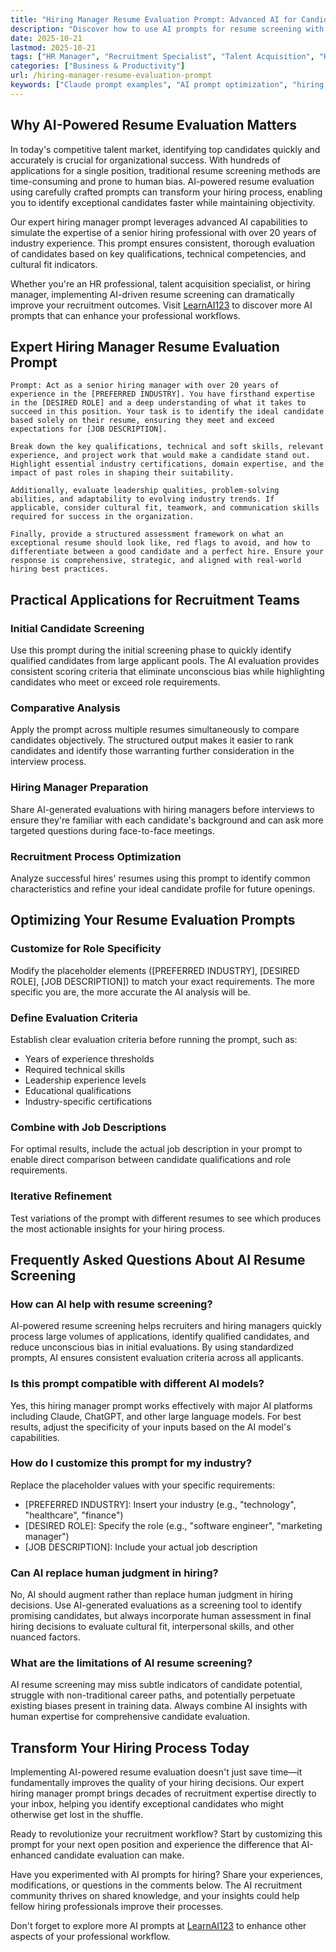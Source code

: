 ```yaml
---
title: "Hiring Manager Resume Evaluation Prompt: Advanced AI for Candidate Screening"
description: "Discover how to use AI prompts for resume screening with our expert hiring manager prompt example. Optimize your recruitment process with AI-powered candidate evaluation techniques."
date: 2025-10-21
lastmod: 2025-10-21
tags: ["HR Manager", "Recruitment Specialist", "Talent Acquisition", "Hiring Manager", "People Operations"]
categories: ["Business & Productivity"]
url: /hiring-manager-resume-evaluation-prompt
keywords: ["Claude prompt examples", "AI prompt optimization", "hiring manager AI", "resume screening", "candidate evaluation", "AI recruitment"]
---
```


## Why AI-Powered Resume Evaluation Matters

In today's competitive talent market, identifying top candidates quickly and accurately is crucial for organizational success. With hundreds of applications for a single position, traditional resume screening methods are time-consuming and prone to human bias. AI-powered resume evaluation using carefully crafted prompts can transform your hiring process, enabling you to identify exceptional candidates faster while maintaining objectivity.

Our expert hiring manager prompt leverages advanced AI capabilities to simulate the expertise of a senior hiring professional with over 20 years of industry experience. This prompt ensures consistent, thorough evaluation of candidates based on key qualifications, technical competencies, and cultural fit indicators.

Whether you're an HR professional, talent acquisition specialist, or hiring manager, implementing AI-driven resume screening can dramatically improve your recruitment outcomes. Visit [LearnAI123](/) to discover more AI prompts that can enhance your professional workflows.

## Expert Hiring Manager Resume Evaluation Prompt

```
Prompt: Act as a senior hiring manager with over 20 years of experience in the [PREFERRED INDUSTRY]. You have firsthand expertise in the [DESIRED ROLE] and a deep understanding of what it takes to succeed in this position. Your task is to identify the ideal candidate based solely on their resume, ensuring they meet and exceed expectations for [JOB DESCRIPTION].

Break down the key qualifications, technical and soft skills, relevant experience, and project work that would make a candidate stand out. Highlight essential industry certifications, domain expertise, and the impact of past roles in shaping their suitability.

Additionally, evaluate leadership qualities, problem-solving abilities, and adaptability to evolving industry trends. If applicable, consider cultural fit, teamwork, and communication skills required for success in the organization.

Finally, provide a structured assessment framework on what an exceptional resume should look like, red flags to avoid, and how to differentiate between a good candidate and a perfect hire. Ensure your response is comprehensive, strategic, and aligned with real-world hiring best practices.
```

## Practical Applications for Recruitment Teams

### Initial Candidate Screening

Use this prompt during the initial screening phase to quickly identify qualified candidates from large applicant pools. The AI evaluation provides consistent scoring criteria that eliminate unconscious bias while highlighting candidates who meet or exceed role requirements.

### Comparative Analysis

Apply the prompt across multiple resumes simultaneously to compare candidates objectively. The structured output makes it easier to rank candidates and identify those warranting further consideration in the interview process.

### Hiring Manager Preparation

Share AI-generated evaluations with hiring managers before interviews to ensure they're familiar with each candidate's background and can ask more targeted questions during face-to-face meetings.

### Recruitment Process Optimization

Analyze successful hires' resumes using this prompt to identify common characteristics and refine your ideal candidate profile for future openings.

## Optimizing Your Resume Evaluation Prompts

### Customize for Role Specificity

Modify the placeholder elements ([PREFERRED INDUSTRY], [DESIRED ROLE], [JOB DESCRIPTION]) to match your exact requirements. The more specific you are, the more accurate the AI analysis will be.

### Define Evaluation Criteria

Establish clear evaluation criteria before running the prompt, such as:
- Years of experience thresholds
- Required technical skills
- Leadership experience levels
- Educational qualifications
- Industry-specific certifications

### Combine with Job Descriptions

For optimal results, include the actual job description in your prompt to enable direct comparison between candidate qualifications and role requirements.

### Iterative Refinement

Test variations of the prompt with different resumes to see which produces the most actionable insights for your hiring process.

## Frequently Asked Questions About AI Resume Screening

### How can AI help with resume screening?

AI-powered resume screening helps recruiters and hiring managers quickly process large volumes of applications, identify qualified candidates, and reduce unconscious bias in initial evaluations. By using standardized prompts, AI ensures consistent evaluation criteria across all applicants.

### Is this prompt compatible with different AI models?

Yes, this hiring manager prompt works effectively with major AI platforms including Claude, ChatGPT, and other large language models. For best results, adjust the specificity of your inputs based on the AI model's capabilities.

### How do I customize this prompt for my industry?

Replace the placeholder values with your specific requirements:
- [PREFERRED INDUSTRY]: Insert your industry (e.g., "technology", "healthcare", "finance")
- [DESIRED ROLE]: Specify the role (e.g., "software engineer", "marketing manager")
- [JOB DESCRIPTION]: Include your actual job description

### Can AI replace human judgment in hiring?

No, AI should augment rather than replace human judgment in hiring decisions. Use AI-generated evaluations as a screening tool to identify promising candidates, but always incorporate human assessment in final hiring decisions to evaluate cultural fit, interpersonal skills, and other nuanced factors.

### What are the limitations of AI resume screening?

AI resume screening may miss subtle indicators of candidate potential, struggle with non-traditional career paths, and potentially perpetuate existing biases present in training data. Always combine AI insights with human expertise for comprehensive candidate evaluation.

## Transform Your Hiring Process Today

Implementing AI-powered resume evaluation doesn't just save time—it fundamentally improves the quality of your hiring decisions. Our expert hiring manager prompt brings decades of recruitment expertise directly to your inbox, helping you identify exceptional candidates who might otherwise get lost in the shuffle.

Ready to revolutionize your recruitment workflow? Start by customizing this prompt for your next open position and experience the difference that AI-enhanced candidate evaluation can make.

Have you experimented with AI prompts for hiring? Share your experiences, modifications, or questions in the comments below. The AI recruitment community thrives on shared knowledge, and your insights could help fellow hiring professionals improve their processes.

Don't forget to explore more AI prompts at [LearnAI123](/) to enhance other aspects of your professional workflow.